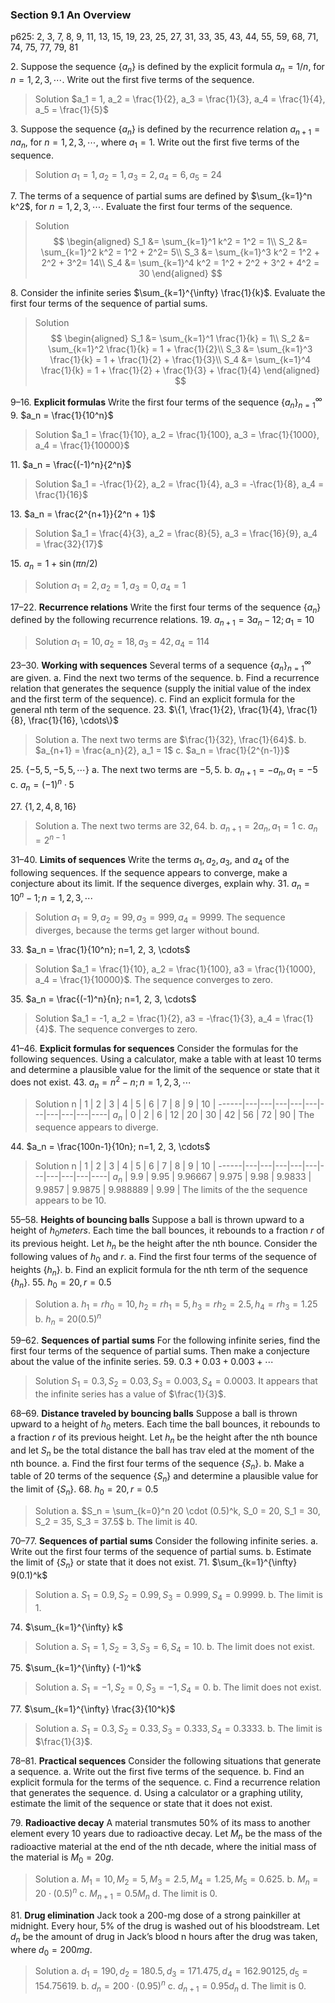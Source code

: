 ### Section 9.1 An Overview
p625: 2, 3, 7, 8, 9, 11, 13, 15, 19, 23, 25, 27, 31, 33, 35, 43, 44, 55, 59, 68, 71, 74, 75, 77, 79, 81

2\. Suppose the sequence $\{a_n\}$ is defined by the explicit formula $a_n = 1/n$, for $n = 1, 2, 3, \cdots$. Write out the first five terms of the sequence.
>Solution
$a_1 = 1, a_2 = \frac{1}{2}, a_3 = \frac{1}{3}, a_4 = \frac{1}{4}, a_5 = \frac{1}{5}$

3\. Suppose the sequence $\{a_n\}$ is defined by the recurrence relation $a_{n+1} = na_n$, for $n = 1, 2, 3, \cdots$, where $a_1 = 1$. Write out the first five terms of the sequence.
>Solution
$a_1 = 1, a_2 = 1, a_3 = 2, a_4 = 6, a_5 = 24$

7\. The terms of a sequence of partial sums are defined by $\sum_{k=1}^n k^2$, for $n = 1, 2, 3, \cdots$. Evaluate the first four terms of the sequence.
>Solution
$$
\begin{aligned}
S_1 &= \sum_{k=1}^1 k^2 = 1^2 = 1\\
S_2 &= \sum_{k=1}^2 k^2 = 1^2 + 2^2= 5\\
S_3 &= \sum_{k=1}^3 k^2 = 1^2 + 2^2 + 3^2= 14\\
S_4 &= \sum_{k=1}^4 k^2 = 1^2 + 2^2 + 3^2 + 4^2 = 30
\end{aligned}
$$

8\. Consider the infinite series $\sum_{k=1}^{\infty} \frac{1}{k}$. Evaluate the first four terms of the sequence of partial sums.
>Solution
$$
\begin{aligned}
S_1 &= \sum_{k=1}^1 \frac{1}{k} = 1\\
S_2 &= \sum_{k=1}^2 \frac{1}{k} = 1 + \frac{1}{2}\\
S_3 &= \sum_{k=1}^3 \frac{1}{k} = 1 + \frac{1}{2} + \frac{1}{3}\\
S_4 &= \sum_{k=1}^4 \frac{1}{k} = 1 + \frac{1}{2} + \frac{1}{3} + \frac{1}{4}
\end{aligned}
$$

9–16\. **Explicit formulas** Write the first four terms of the sequence $\{a_n\}_{n=1}^{\infty}$
9\. $a_n = \frac{1}{10^n}$
>Solution
$a_1 = \frac{1}{10}, a_2 = \frac{1}{100}, a_3 = \frac{1}{1000}, a_4 = \frac{1}{10000}$

11\. $a_n = \frac{(-1)^n}{2^n}$
>Solution
$a_1 = -\frac{1}{2}, a_2 = \frac{1}{4}, a_3 = -\frac{1}{8}, a_4 = \frac{1}{16}$

13\. $a_n = \frac{2^{n+1}}{2^n + 1}$
>Solution
$a_1 = \frac{4}{3}, a_2 = \frac{8}{5}, a_3 = \frac{16}{9}, a_4 = \frac{32}{17}$

15\. $a_n = 1+ \sin(\pi n/2)$
>Solution
$a_1 = 2, a_2 = 1, a_3 = 0, a_4 = 1$

17–22\. **Recurrence relations** Write the first four terms of the sequence $\{a_n\}$ defined by the following recurrence relations.
19\. $a_{n+1}=3a_n-12; a_1 = 10$
>Solution
$a_1 = 10, a_2 = 18, a_3 = 42, a_4 = 114$

23–30\. **Working with sequences** Several terms of a sequence $\{a_n\}_{n=1}^{\infty}$ are given.
a. Find the next two terms of the sequence.
b. Find a recurrence relation that generates the sequence (supply the initial value of the index and the first term of the sequence).
c. Find an explicit formula for the general nth term of the sequence.
23\. $\{1, \frac{1}{2}, \frac{1}{4}, \frac{1}{8}, \frac{1}{16}, \cdots\}$
>Solution
a. The next two terms are $\frac{1}{32}, \frac{1}{64}$.
b. $a_{n+1} = \frac{a_n}{2}, a_1 = 1$
c. $a_n = \frac{1}{2^{n-1}}$

25\. $\{-5, 5, -5, 5, \cdots\}$
a. The next two terms are $-5, 5$.
b. $a_{n+1} = -a_n, a_1 = -5$
c. $a_n = (-1)^n \cdot 5$

27\. $\{1, 2, 4, 8, 16\}$
>Solution
a. The next two terms are $32, 64$.
b. $a_{n+1} = 2a_n, a_1 = 1$
c. $a_n = 2^{n-1}$

31–40\. **Limits of sequences** Write the terms $a_1, a_2, a_3$, and $a_4$ of the following sequences. If the sequence appears to converge, make a conjecture about its limit. If the sequence diverges, explain why.
31\. $a_n = 10^n - 1; n=1, 2, 3, \cdots$
>Solution
$a_1 = 9, a_2 = 99, a_3 = 999, a_4 = 9999$. The sequence diverges, because the terms get larger without bound.

33\. $a_n = \frac{1}{10^n}; n=1, 2, 3, \cdots$
>Solution
$a_1 = \frac{1}{10}, a_2 = \frac{1}{100}, a3 = \frac{1}{1000}, a_4 = \frac{1}{10000}$. The sequence converges to zero.

35\. $a_n = \frac{(-1)^n}{n}; n=1, 2, 3, \cdots$
>Solution
$a_1 = -1, a_2 = \frac{1}{2}, a3 = -\frac{1}{3}, a_4 = \frac{1}{4}$. The sequence converges to zero.

41–46\. **Explicit formulas for sequences** Consider the formulas for the following sequences. Using a calculator, make a table with at least 10 terms and determine a plausible value for the limit of the sequence or state that it does not exist.
43\. $a_n = n^2-n; n=1, 2, 3, \cdots$
>Solution
n     | 1 | 2 | 3 | 4 | 5 | 6 | 7 | 8 | 9 | 10 |
------|---|---|---|---|---|---|---|---|---|----|
$a_n$ | 0 | 2 | 6 | 12 | 20 | 30 | 42 | 56 | 72 | 90 |
The sequence appears to diverge.

44\. $a_n = \frac{100n-1}{10n}; n=1, 2, 3, \cdots$
>Solution
n     | 1 | 2 | 3 | 4 | 5 | 6 | 7 | 8 | 9 | 10 |
------|---|---|---|---|---|---|---|---|---|----|
$a_n$ | 9.9 | 9.95 | 9.96667 | 9.975 | 9.98 | 9.9833 | 9.9857 | 9.9875 | 9.988889 | 9.99 |
The limits of the the sequence appears to be 10.

55–58\. **Heights of bouncing balls** Suppose a ball is thrown upward to a height of $h_0 meters$. Each time the ball bounces, it rebounds to a fraction $r$ of its previous height. Let $h_n$ be the height after the nth bounce. Consider the following values of $h_0$ and $r$.
a. Find the first four terms of the sequence of heights $\{h_n\}$.
b. Find an explicit formula for the nth term of the sequence $\{h_n\}$.
55\. $h_0 = 20, r=0.5$
>Solution
a. $h_1 = rh_0 = 10, h_2 = rh_1 = 5, h_3 = rh_2 = 2.5, h_4 = rh_3 = 1.25$
b. $h_n = 20(0.5)^n$

59–62\. **Sequences of partial sums** For the following infinite series, find the first four terms of the sequence of partial sums. Then make a conjecture about the value of the infinite series.
59\. $0.3+0.03+0.003+\cdots$
>Solution
$S_1 = 0.3, S_2 = 0.03, S_3 = 0.003, S_4 = 0.0003$. It appears that the infinite series has a value of $\frac{1}{3}$.

68–69\. **Distance traveled by bouncing balls** Suppose a ball is thrown upward to a height of $h_0$ meters. Each time the ball bounces, it rebounds to a fraction $r$ of its previous height. Let $h_n$ be the height after the nth bounce and let $S_n$ be the total distance the ball has trav eled at the moment of the nth bounce.
a. Find the first four terms of the sequence $\{S_n\}$.
b. Make a table of 20 terms of the sequence $\{S_n\}$ and determine a plausible value for the limit of $\{S_n\}$.
68\. $h_0 = 20, r=0.5$
>Solution
a. $S_n = \sum_{k=0}^n 20 \cdot (0.5)^k, S_0 = 20, S_1 = 30, S_2 = 35, S_3 = 37.5$
b. The limit is 40.

70–77\. **Sequences of partial sums** Consider the following infinite
series.
a. Write out the first four terms of the sequence of partial sums.
b. Estimate the limit of $\{S_n\}$ or state that it does not exist.
71\. $\sum_{k=1}^{\infty} 9(0.1)^k$
>Solution
a. $S_1 = 0.9, S_2 = 0.99, S_3 = 0.999, S_4 = 0.9999$.
b. The limit is 1.

74\. $\sum_{k=1}^{\infty} k$
>Solution
a. $S_1 = 1, S_2 = 3, S_3 = 6, S_4 = 10$.
b. The limit does not exist.

75\. $\sum_{k=1}^{\infty} (-1)^k$
>Solution
a. $S_1 = -1, S_2 = 0, S_3 = -1, S_4 = 0$.
b. The limit does not exist.

77\. $\sum_{k=1}^{\infty} \frac{3}{10^k}$
>Solution
a. $S_1 = 0.3, S_2 = 0.33, S_3 = 0.333, S_4 = 0.3333$.
b. The limit is $\frac{1}{3}$.

78–81\. **Practical sequences** Consider the following situations that generate a sequence.
a. Write out the first five terms of the sequence.
b. Find an explicit formula for the terms of the sequence.
c. Find a recurrence relation that generates the sequence.
d. Using a calculator or a graphing utility, estimate the limit of the sequence or state that it does not exist.

79\. **Radioactive decay** A material transmutes 50% of its mass to another element every 10 years due to radioactive decay. Let $M_n$ be the mass of the radioactive material at the end of the nth decade, where the initial mass of the material is $M_0 = 20 g$.
>Solution
a. $M_1 = 10, M_2 = 5, M_3 = 2.5, M_4 = 1.25, M_5 = 0.625$.
b. $M_n = 20\cdot(0.5)^n$
c. $M_{n+1} = 0.5M_n$
d. The limit is 0.

81\. **Drug elimination** Jack took a 200-mg dose of a strong painkiller at midnight. Every hour, 5% of the drug is washed out of his bloodstream. Let $d_n$ be the amount of drug in Jack’s blood n hours after the drug was taken, where $d_0 = 200 mg$.
>Solution
a. $d_1 = 190, d_2 = 180.5, d_3 = 171.475, d_4 = 162.90125, d_5 = 154.75619$.
b. $d_n = 200\cdot(0.95)^n$
c. $d_{n+1} = 0.95d_n$
d. The limit is 0.

